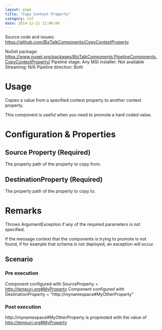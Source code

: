 ```yaml
---
layout: page
title: "Copy Context Property"
category: ref
date: 2014-12-21 12:00:00
---
```


Source code and issues: https://github.com/BizTalkComponents/CopyContextProperty

NuGet package: https://www.nuget.org/packages/BizTalkComponents.PipelineComponents.CopyContextProperty/
Pipeline stage: Any
MSI installer: Not available
Streaming: N/A
Pipeline direction: Both

# Usage #
Copies a value from a specified context property to another context property.

This component is useful when you need to promote a hard coded value.

# Configuration & Properties ##
## Source Property (Required) ##
The property path of the property to copy from.

## DestinationProperty (Required) ##
The property path of the property to copy to.

# Remarks #
Throws ArgumentException if any of the required parameters is not specified.

If the message context that the components is trying to promote is not found, if for example that schema is not deployed, an exception will occur.

## Scenario ##

### Pre execution ###
Component configured with SourceProperty = http://tempuri.org#MyProperty
Component configured with DestinationProperty = "http://mynamespace#MyOtherProperty"

### Post execution ###
http://mynamespace#MyOtherProperty  is propmoted with the value of http://tempuri.org#MyProperty

